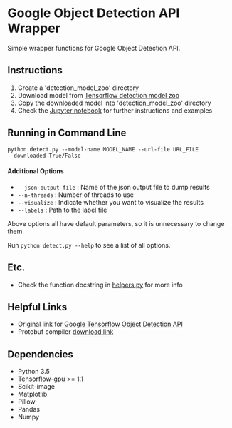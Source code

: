 # Google Object Detection API Wrapper
Simple wrapper functions for Google Object Detection API.

## Instructions
1. Create a 'detection_model_zoo' directory
2. Download model from [Tensorflow detection model zoo](https://github.com/tensorflow/models/blob/master/object_detection/g3doc/detection_model_zoo.md)
3. Copy the downloaded model into 'detection_model_zoo' directory
4. Check the [Jupyter notebook](https://github.com/1202kbs/object-detection-api-wrapper/blob/master/Google%20Object%20Detection%20API%20Wrapper%20Tutorial.ipynb) for further instructions and examples

## Running in Command Line
<code>python detect.py --model-name MODEL_NAME --url-file URL_FILE --downloaded True/False</code>

#### Additional Options
* <code>--json-output-file</code> : Name of the json output file to dump results
* <code>--n-threads</code> : Number of threads to use
* <code>--visualize</code> : Indicate whether you want to visualize the results
* <code>--labels</code> : Path to the label file

Above options all have default parameters, so it is unnecessary to change them.

Run <code>python detect.py --help</code> to see a list of all options.

## Etc.
* Check the function docstring in [helpers.py](https://github.com/1202kbs/object-detection-api-wrapper/blob/master/helpers.py) for more info

## Helpful Links
* Original link for [Google Tensorflow Object Detection API](https://github.com/tensorflow/models/tree/master/object_detection)
* Protobuf compiler [download link](https://github.com/google/protobuf/releases/tag/v3.3.0)

## Dependencies
* Python 3.5
* Tensorflow-gpu >= 1.1
* Scikit-image
* Matplotlib
* Pillow
* Pandas
* Numpy